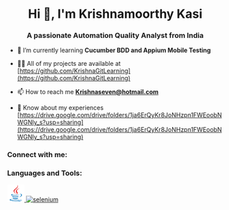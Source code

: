<h1 align="center">Hi 👋, I'm Krishnamoorthy Kasi</h1>
<h3 align="center">A passionate Automation Quality Analyst from India</h3>

- 🌱 I’m currently learning **Cucumber BDD and Appium Mobile Testing**

- 👨‍💻 All of my projects are available at [https://github.com/KrishnaGitLearning](https://github.com/KrishnaGitLearning)

- 📫 How to reach me **Krishnaseven@hotmail.com**

- 📄 Know about my experiences [https://drive.google.com/drive/folders/1ja6ErQyKr8JoNHzpn1FWEoobNWGNly_s?usp=sharing](https://drive.google.com/drive/folders/1ja6ErQyKr8JoNHzpn1FWEoobNWGNly_s?usp=sharing)

<h3 align="left">Connect with me:</h3>
<p align="left">
</p>

<h3 align="left">Languages and Tools:</h3>
<p align="left"> <a href="https://www.java.com" target="_blank" rel="noreferrer"> <img src="https://raw.githubusercontent.com/devicons/devicon/master/icons/java/java-original.svg" alt="java" width="40" height="40"/> </a> <a href="https://www.selenium.dev" target="_blank" rel="noreferrer"> <img src="https://raw.githubusercontent.com/detain/svg-logos/780f25886640cef088af994181646db2f6b1a3f8/svg/selenium-logo.svg" alt="selenium" width="40" height="40"/> </a> </p>
